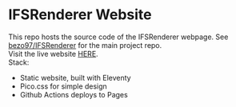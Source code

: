 # IFSRenderer Website
This repo hosts the source code of the IFSRenderer webpage. See [bezo97/IFSRenderer](https://github.com/bezo97/IFSRenderer) for the main project repo.  
Visit the live website [HERE](https://bezo97.github.io/ifsr-web).  
Stack:
 - Static website, built with Eleventy
 - Pico.css for simple design
 - Github Actions deploys to Pages
